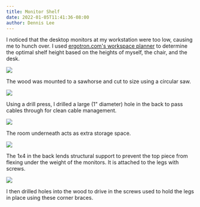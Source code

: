 ```yaml
---
title: Monitor Shelf
date: 2022-01-05T11:41:36-08:00
author: Dennis Lee
---
```

I noticed that the desktop monitors at my workstation were too low, causing me to hunch over. I used [ergotron.com's workspace planner](https://www.ergotron.com/en-us/tools/workspace-planner) to determine the optimal shelf height based on the heights of myself, the chair, and the desk.

![](/monitorshelffront.jpg)

The wood was mounted to a sawhorse and cut to size using a circular saw.

![](/monitorshelfhole.jpg)

Using a drill press, I drilled a large (1" diameter) hole in the back to pass cables through for clean cable management.

![](/monitorshelfleft.jpg)

The room underneath acts as extra storage space.

![](/monitorshelfright.jpg)

The 1x4 in the back lends structural support to prevent the top piece from flexing under the weight of the monitors. It is attached to the legs with screws.

![](/monitorshelfunder.jpg)

I then drilled holes into the wood to drive in the screws used to hold the legs in place using these corner braces.
